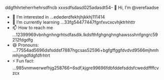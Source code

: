 ddgfhhrteherrhehrsdfncb xxxsdfsdasd025adasdt54- 👋 Hi, I’m @verefaadse
- 👀 I’m interested in ...edederdfekhjhjkkhj111414
- 🌱 I’m currently learning ...33fg54477447fgnfxvcxcvhjktrhhttr
- 📫 How to reach me ...12399969vbnhgnhngrhtsdfasdlk.lkdsfthfghgnghnghawssshnfgngrc59212fdgdfg
- 😄 Pronouns: ...77554ad5696dsfsddsf7887hgcsas52596+bgfgffggfdvdvd9566mjhmhmhjmgdfdgfdfrhtrt
- ⚡ Fun fact: ...985vnmwerwefhjg258766+6sdf,kjgre99696fdbfddefsddsfcweddffffcvzcx
<!---65wercxvsdf GitHub profile.grbgfbfwtwfhjfhjjhfgjhjguy
You can click the Preview link to take a look at 45your changfsd2662dgr4859652266262hjm
99gbvcvqafhnmg
525603vcfghjghhgj
dvdvdv
bggfbgbgf
fhgffewfeefds
fghfgfgh
